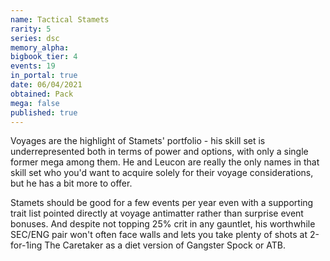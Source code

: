 ```yaml
---
name: Tactical Stamets
rarity: 5
series: dsc
memory_alpha:
bigbook_tier: 4
events: 19
in_portal: true
date: 06/04/2021
obtained: Pack
mega: false
published: true
---
```


Voyages are the highlight of Stamets' portfolio - his skill set is underrepresented both in terms of power and options, with only a single former mega among them. He and Leucon are really the only names in that skill set who you'd want to acquire solely for their voyage considerations, but he has a bit more to offer.

Stamets should be good for a few events per year even with a supporting trait list pointed directly at voyage antimatter rather than surprise event bonuses. And despite not topping 25% crit in any gauntlet, his worthwhile SEC/ENG pair won't often face walls and lets you take plenty of shots at 2-for-1ing The Caretaker as a diet version of Gangster Spock or ATB.
